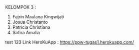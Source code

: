 KELOMPOK 3 :
1. Fajrin Maulana Kingwijati
2. Josua Christanto
3. Patricia Christiana
4. Safira Amalia

test 123 Link HeroKuApp : https://ppw-tugas1.herokuapp.com/


